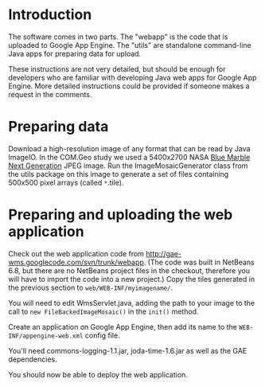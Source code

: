 # Introduction #

The software comes in two parts.  The "webapp" is the code that is uploaded to Google App Engine.  The "utils" are standalone command-line Java apps for preparing data for upload.

These instructions are not very detailed, but should be enough for developers who are familiar with developing Java web apps for Google App Engine.  More detailed instructions could be provided if someone makes a request in the comments.

# Preparing data #

Download a high-resolution image of any format that can be read by Java ImageIO.  In the COM.Geo study we used a 5400x2700 NASA [Blue Marble Next Generation](http://earthobservatory.nasa.gov/Features/BlueMarble/) JPEG image.  Run the ImageMosaicGenerator class from the utils package on this image to generate a set of files containing 500x500 pixel arrays (called `*`.tile).

# Preparing and uploading the web application #

Check out the web application code from http://gae-wms.googlecode.com/svn/trunk/webapp.  (The code was built in NetBeans 6.8, but there are no NetBeans project files in the checkout, therefore you will have to import the code into a new project.)  Copy the tiles generated in the previous section to `web/WEB-INF/myimagename/`.

You will need to edit WmsServlet.java, adding the path to your image to the call to `new FileBackedImageMosaic()` in the `init()` method.

Create an application on Google App Engine, then add its name to the `WEB-INF/appengine-web.xml` config file.

You'll need commons-logging-1.1.jar, joda-time-1.6.jar as well as the GAE dependencies.

You should now be able to deploy the web application.